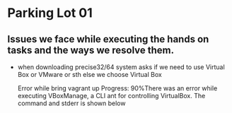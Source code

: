 # Parking Lot 01
## Issues we face while executing the hands on tasks and the ways we resolve them.

* when downloading precise32/64 system asks if we need to use Virtual Box or VMware or sth else 
	we choose Virtual Box
	
	Error while bring vagrant up
	Progress: 90%There was an error while executing VBoxManage, a CLI ant
for controlling VirtualBox. The command and stderr is shown below
